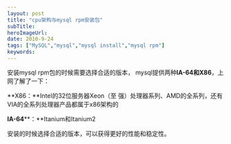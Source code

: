 ```yaml
---
layout: post 
title: "cpu架构与mysql rpm安装包"
subTitle: 
heroImageUrl: 
date: 2010-9-24
tags: ["MySQL","mysql","mysql install","mysql rpm"]
keywords: 
---
```


安装mysql rpm包的时候需要选择合适的版本， mysql提供两种**IA-64和X86**，上网了解了一下：

**X86：**Intel的32位服务器Xeon（至 强）处理器系列、AMD的全系列，还有VIA的全系列处理器产品都属于x86架构的

**IA-64****：**Itanium和Itanium2

安装的时候选择合适的版本，可以获得更好的性能和稳定性。